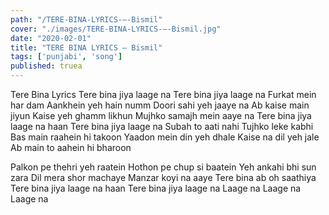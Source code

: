 ```yaml
---
path: "/TERE-BINA-LYRICS-–-Bismil"
cover: "./images/TERE-BINA-LYRICS-–-Bismil.jpg"
date: "2020-02-01"
title: "TERE BINA LYRICS – Bismil"
tags: ['punjabi', 'song']
published: truea
---
```


Tere Bina Lyrics
Tere bina jiya laage na
Tere bina jiya laage na
Furkat mein har dam
Aankhein yeh hain numm
Doori sahi yeh jaaye na
Ab kaise main jiyun
Kaise yeh ghamm likhun
Mujhko samajh mein aaye na
Tere bina jiya laage na haan
Tere bina jiya laage na
Subah to aati nahi
Tujhko leke kabhi
Bas main raahein hi takoon
Yaadon mein din yeh dhale
Kaise na dil yeh jale
Ab main to aahein hi bharoon






Palkon pe thehri yeh raatein
Hothon pe chup si baatein
Yeh ankahi bhi sun zara
Dil mera shor machaye
Manzar koyi na aaye
Tere bina ab oh saathiya
Tere bina jiya laage na haan
Tere bina jiya laage na
Laage na
Laage na
Laage na
